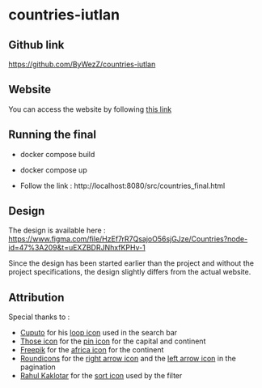 # countries-iutlan

## Github link

https://github.com/ByWezZ/countries-iutlan

## Website

You can access the website by following [this link](https://anthonin.vcolomer.fr/countries_v5.html)

## Running the final

-   docker compose build

-   docker compose up

-   Follow the link : http://localhost:8080/src/countries_final.html

## Design

The design is available here : https://www.figma.com/file/HzEf7rR7QsajoO56sjGJze/Countries?node-id=47%3A209&t=uEXZBDRJNhxfKPHv-1

Since the design has been started earlier than the project and without the project specifications, the design slightly differs from the actual website.

## Attribution

Special thanks to :

-   [Cuputo](https://www.flaticon.com/authors/cuputo) for his [loop icon](https://www.flaticon.com/free-icon/search_3641364?term=loop&page=1&position=1&origin=tag&related_id=3641364) used in the search bar
-   [Those icon](https://www.flaticon.com/authors/those-icons) for the [pin icon](https://www.flaticon.com/free-icon/pin_484167?term=pin&page=1&position=1&origin=tag&related_id=484167) for the capital and continent
-   [Freepik](https://www.flaticon.com/authors/freepik) for the [africa icon](https://www.flaticon.com/free-icon/africa_3127262?term=africa&page=1&position=8&origin=tag&related_id=3127262) for the continent
-   [Roundicons](https://www.flaticon.com/authors/roundicons) for the [right arrow icon](https://www.flaticon.com/free-icon/right-arrow_271228?term=arrow&page=1&position=1&origin=style&related_id=271228) and the [left arrow icon](https://www.flaticon.com/free-icon/left-arrow_271220?term=arrow&page=1&position=3&origin=style&related_id=271220) in the pagination
-   [Rahul Kaklotar](https://www.flaticon.com/authors/rahul-kaklotar) for the [sort icon](https://www.flaticon.com/free-icon/sort_7693332?term=filter&page=1&position=8&origin=search&related_id=7693332) used by the filter
